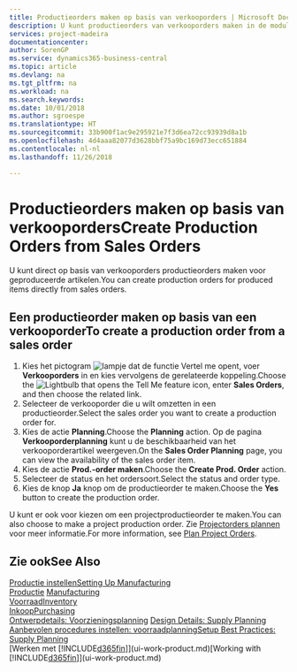 ```yaml
---
title: Productieorders maken op basis van verkooporders | Microsoft Docs
description: U kunt productieorders van verkooporders maken in de module Verkoop & Marketing.
services: project-madeira
documentationcenter: 
author: SorenGP
ms.service: dynamics365-business-central
ms.topic: article
ms.devlang: na
ms.tgt_pltfrm: na
ms.workload: na
ms.search.keywords: 
ms.date: 10/01/2018
ms.author: sgroespe
ms.translationtype: HT
ms.sourcegitcommit: 33b900f1ac9e295921e7f3d6ea72cc93939d8a1b
ms.openlocfilehash: 4d4aaa82077d3628bbf75a9bc169d73ecc651884
ms.contentlocale: nl-nl
ms.lasthandoff: 11/26/2018

---
```

# <a name="create-production-orders-from-sales-orders"></a><span data-ttu-id="c4ea7-103">Productieorders maken op basis van verkooporders</span><span class="sxs-lookup"><span data-stu-id="c4ea7-103">Create Production Orders from Sales Orders</span></span>
<span data-ttu-id="c4ea7-104">U kunt direct op basis van verkooporders productieorders maken voor geproduceerde artikelen.</span><span class="sxs-lookup"><span data-stu-id="c4ea7-104">You can create production orders for produced items directly from sales orders.</span></span>  

## <a name="to-create-a-production-order-from-a-sales-order"></a><span data-ttu-id="c4ea7-105">Een productieorder maken op basis van een verkooporder</span><span class="sxs-lookup"><span data-stu-id="c4ea7-105">To create a production order from a sales order</span></span>  

1.  <span data-ttu-id="c4ea7-106">Kies het pictogram ![lampje dat de functie Vertel me opent](media/ui-search/search_small.png "Vertel me wat u wilt doen"), voer **Verkooporders** in en kies vervolgens de gerelateerde koppeling.</span><span class="sxs-lookup"><span data-stu-id="c4ea7-106">Choose the ![Lightbulb that opens the Tell Me feature](media/ui-search/search_small.png "Tell me what you want to do") icon, enter **Sales Orders**, and then choose the related link.</span></span>  
2.  <span data-ttu-id="c4ea7-107">Selecteer de verkooporder die u wilt omzetten in een productieorder.</span><span class="sxs-lookup"><span data-stu-id="c4ea7-107">Select the sales order you want to create a production order for.</span></span>  
3.  <span data-ttu-id="c4ea7-108">Kies de actie **Planning**.</span><span class="sxs-lookup"><span data-stu-id="c4ea7-108">Choose the **Planning** action.</span></span> <span data-ttu-id="c4ea7-109">Op de pagina **Verkooporderplanning** kunt u de beschikbaarheid van het verkooporderartikel weergeven.</span><span class="sxs-lookup"><span data-stu-id="c4ea7-109">On the **Sales Order Planning** page, you can view the availability of the sales order item.</span></span>  
4.  <span data-ttu-id="c4ea7-110">Kies de actie **Prod.-order maken**.</span><span class="sxs-lookup"><span data-stu-id="c4ea7-110">Choose the **Create Prod. Order** action.</span></span>  
5.  <span data-ttu-id="c4ea7-111">Selecteer de status en het ordersoort.</span><span class="sxs-lookup"><span data-stu-id="c4ea7-111">Select the status and order type.</span></span>  
6.  <span data-ttu-id="c4ea7-112">Kies de knop **Ja** knop om de productieorder te maken.</span><span class="sxs-lookup"><span data-stu-id="c4ea7-112">Choose the **Yes** button to create the production order.</span></span>

<span data-ttu-id="c4ea7-113">U kunt er ook voor kiezen om een projectproductieorder te maken.</span><span class="sxs-lookup"><span data-stu-id="c4ea7-113">You can also choose to make a project production order.</span></span> <span data-ttu-id="c4ea7-114">Zie [Projectorders plannen](production-how-to-plan-project-orders.md) voor meer informatie.</span><span class="sxs-lookup"><span data-stu-id="c4ea7-114">For more information, see [Plan Project Orders](production-how-to-plan-project-orders.md).</span></span>   

## <a name="see-also"></a><span data-ttu-id="c4ea7-115">Zie ook</span><span class="sxs-lookup"><span data-stu-id="c4ea7-115">See Also</span></span>  
[<span data-ttu-id="c4ea7-116">Productie instellen</span><span class="sxs-lookup"><span data-stu-id="c4ea7-116">Setting Up Manufacturing</span></span>](production-configure-production-processes.md)  
<span data-ttu-id="c4ea7-117">[Productie](production-manage-manufacturing.md)  </span><span class="sxs-lookup"><span data-stu-id="c4ea7-117">[Manufacturing](production-manage-manufacturing.md)  </span></span>  
[<span data-ttu-id="c4ea7-118">Voorraad</span><span class="sxs-lookup"><span data-stu-id="c4ea7-118">Inventory</span></span>](inventory-manage-inventory.md)  
[<span data-ttu-id="c4ea7-119">Inkoop</span><span class="sxs-lookup"><span data-stu-id="c4ea7-119">Purchasing</span></span>](purchasing-manage-purchasing.md)  
<span data-ttu-id="c4ea7-120">[Ontwerpdetails: Voorzieningsplanning](design-details-supply-planning.md) </span><span class="sxs-lookup"><span data-stu-id="c4ea7-120">[Design Details: Supply Planning](design-details-supply-planning.md) </span></span>  
[<span data-ttu-id="c4ea7-121">Aanbevolen procedures instellen: voorraadplanning</span><span class="sxs-lookup"><span data-stu-id="c4ea7-121">Setup Best Practices: Supply Planning</span></span>](setup-best-practices-supply-planning.md)  
<span data-ttu-id="c4ea7-122">[Werken met [!INCLUDE[d365fin](includes/d365fin_md.md)]](ui-work-product.md)</span><span class="sxs-lookup"><span data-stu-id="c4ea7-122">[Working with [!INCLUDE[d365fin](includes/d365fin_md.md)]](ui-work-product.md)</span></span>

